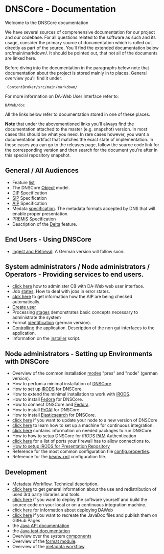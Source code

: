 # DNSCore - Documentation

Welcome to the DNSCore documentation

We have several sources of comprehensive documentation for our project and our codebase.
For all questions related to the software as such and its usage, consider the primary source of
documentation which is rolled out directly as part of the source. You'll find the extended documentation 
below src/main/markdown/. It should be pointed out, that not all of the documents are linked here. 

Before diving into the documentation in the paragraphs below note that documentation about the
project is stored mainly in to places.
General overview you'll find it under:

     ContentBroker/src/main/markdown/

For more information on DA-Web User Interface refer to:

    DAWeb/doc

All the links below refer to documentation stored in one of these places.

**Note** that under the abovementioned links you'll always find the documentation attached to the master (e.g. snapshot) version. In most cases this should be what you need. In rare cases however, you want a documentation artifact that matches the exact state of implementation. In these cases you can go to
the releases page, follow the source code link for the corresponding version and then search for the document you're after in this special repository snapshot.

## General / All Audiences

* Feature [list](features.md)
* The DNSCore [Object](object_model.md) model.
* [DIP](specification_dip.md) Specification
* [SIP](specification_sip.md) Specification
* [AIP](specification_aip.md) Specification
* Medata [specification](metadata_specification.md). The metadata formats accepted by DNS that will enable proper presentation.
* [PREMIS](specification_premis.md) Specification
* Description of the [Delta](the_delta_feature.md) feature.

## End Users - Using DNSCore

* [Ingest and Retrieval](../../../../DAWeb/doc/manual_ingest_and_retrieval.md). A German version will follow soon.

## System administrators / Node administrators / Operators - Providing services to end users.

* [click here](../../../../DAWeb/doc/contentBroker_administration.md) how to administer CB with DA-Web web user interface.
* Job [states](administration-troubleshooting.md). How to deal with jobs in error states.
* [clck here](audit.md) to get information how the AIP are being checked automatically.
* [Create user](create_user.md)
* Processing [stages](processing_stages.md) demonstrates basic concepts necessary to administrate the system
* Format [identification](administration_format_identification.de.md) (german version).
* [Controlling](administration-services.md) the application. Description of the non gui interfaces to the application.
* Information on the [installer](administration-the-installer.md) script.

## Node administrators - Setting up Environments with DNSCore

* Overview of the common installation [modes](administration-dnscore-modes.de.md) "pres" and "node" (german version).
* How to perfom a minimal installation of [DNSCore](installation_minimal.md).
* How to set up [iRODS](installation_irods.md) for DNSCore.
* How to extend the minimal installation to work with [iRODS](installation_irods_cb.md).
* How to install [Fedora](install_fedora.md) for DNSCore.
* How to connect DNSCore and [Fedora](install_fedora.md).
* How to install [PrOAI](install_proai.md) for DNSCore
* How to install [Elasticsearch](install_elasticsearch.md) for DNSCore.
* [click here](installation.md) if you want to update your node to a new version of DNSCore
* [click here](installation_ci.md) to learn how to set up a machine for continuous integration.
* [click here](needed_packages.md) contains information on needed packages to run DNSCore.
* How to how to setup DNSCore for iRODS [PAM](using_iRODS_PAM_auth.md) Authentication
* [click here](installation_open_ports.md) for a list of ports your firewall has to allow connections to.
* [How to setup iRODS for Presentation Repository](installation_setup_irods.md)
* Reference for the most common configuration file [config.properties](administration-config-properties-reference.md).
* Reference for the [beans.xml](administration-beans.md) configuration file.
 
## Development

* Metadata [Workflow](metadata_workflow.md). Technical description.
* [click here](3rdPartyTools.md) to get general information about the use and redistribution of used 3rd party libraries and tools.
* [click here](development_deploy.md) if you want to deploy the software yourself and build the source code on your local or on a continuous integration machine.
* [click here](../../../../DAWeb/doc/deploy.md) for information about deploying DAWeb
* [click here](javadoc.md) if you want to recreate the JavaDoc files and publish them on GitHub Pages
* the [Java API documentation](http://da-nrw.github.io/DNSCore/apidocs/)
* the [Java test documentation](http://da-nrw.github.io/DNSCore/testapidocs/)
* Overview over the system [components](components_connectors.md)
* Overview of the [format module](format_module.md).
* Overview of the [metadata workflow](metadata_workflow.md).
